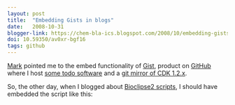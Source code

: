 ```yaml
---
layout: post
title:  "Embedding Gists in blogs"
date:   2008-10-31
blogger-link: https://chem-bla-ics.blogspot.com/2008/10/embedding-gists-in-blogs.html
doi: 10.59350/av0xr-bgf16
tags: github
---
```


[Mark](http://holtsblog.blogspot.com/2008/10/embedding-gist-in-your-blog.html) pointed me to the embed functionality of
[Gist](http://gist.github.com/), product on [GitHub](https://chem-bla-ics.blogspot.com/2008/10/embedding-gists-in-blogs.html)
where I host [some todo software](http://chem-bla-ics.blogspot.com/2008/10/gittodo-support-for-freemind-graphical.html)
and a [git mirror of CDK 1.2.x](http://chem-bla-ics.blogspot.com/2008/09/git-mirror-for-cdk.html).

So, the other day, when I blogged about [Bioclipse2 scripts](http://chem-bla-ics.blogspot.com/2008/10/bioclipse2-scripting-1-from-smiles-to.html),
I should have embedded the script like this:

<script src="http://gist.github.com/18315.js"></script>
